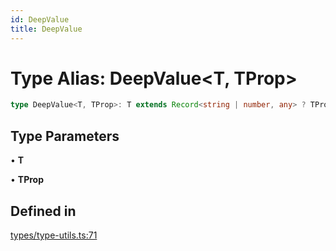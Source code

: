 ```yaml
---
id: DeepValue
title: DeepValue
---
```


# Type Alias: DeepValue\<T, TProp\>

```ts
type DeepValue<T, TProp>: T extends Record<string | number, any> ? TProp extends `${infer TBranch}.${infer TDeepProp}` ? DeepValue<T[TBranch], TDeepProp> : T[TProp & string] : never;
```

## Type Parameters

• **T**

• **TProp**

## Defined in

[types/type-utils.ts:71](https://github.com/TanStack/table/blob/b1e6b79157b0debc7222660572b06c8b857f4605/packages/table-core/src/types/type-utils.ts#L71)
